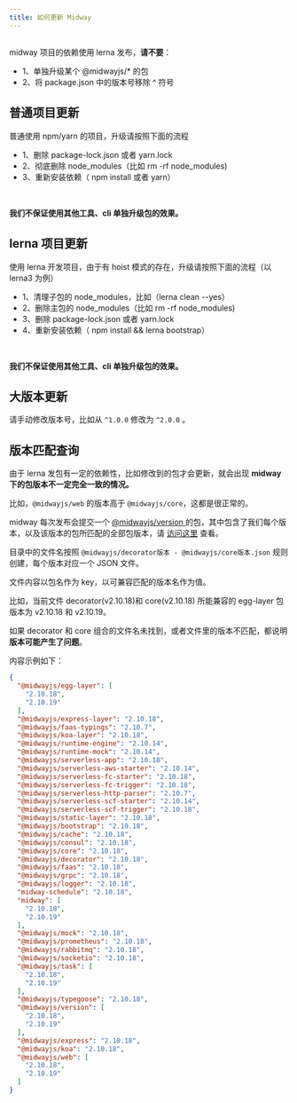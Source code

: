 ```yaml
---
title: 如何更新 Midway
---
```


  ## 
midway 项目的依赖使用 lerna 发布，**请不要**：
​


- 1、单独升级某个 @midwayjs/* 的包
- 2、将 package.json 中的版本号移除 ^ 符号



## 普通项目更新


普通使用 npm/yarn 的项目，升级请按照下面的流程
​


- 1、删除 package-lock.json 或者 yarn.lock
- 2、彻底删除 node_modules（比如 rm -rf node_modules)
- 3、重新安装依赖（ npm install 或者 yarn）

​

**我们不保证使用其他工具、cli 单独升级包的效果。**
**​**

## lerna 项目更新


使用 lerna 开发项目，由于有 hoist 模式的存在，升级请按照下面的流程（以 lerna3 为例）
​


- 1、清理子包的 node_modules，比如（lerna clean --yes）
- 2、删除主包的 node_modules（比如 rm -rf node_modules)
- 3、删除 package-lock.json 或者 yarn.lock
- 4、重新安装依赖（ npm install && lerna bootstrap）

​

**我们不保证使用其他工具、cli 单独升级包的效果。**
**​**

## 大版本更新


请手动修改版本号，比如从 `^1.0.0` 修改为 `^2.0.0` 。
**​**

## 版本匹配查询


由于 lerna 发包有一定的依赖性，比如修改到的包才会更新，就会出现 **midway 下的包版本不一定完全一致的情况。**
**​**

比如，`@midwayjs/web` 的版本高于 `@midwayjs/core`，这都是很正常的。
​

midway 每次发布会提交一个 [@midwayjs/version ](https://www.npmjs.com/package/@midwayjs/version)的包，其中包含了我们每个版本，以及该版本的包所匹配的全部包版本，请 [访问这里](https://github.com/midwayjs/midway/tree/2.x/packages/version/versions) 查看。
​

目录中的文件名按照 `@midwayjs/decorator版本 - @midwayjs/core版本.json` 规则创建，每个版本对应一个 JSON 文件。
​

文件内容以包名作为 key，以可兼容匹配的版本名作为值。
​

比如，当前文件 decorator(v2.10.18)和 core(v2.10.18) 所能兼容的 egg-layer 包版本为 v2.10.18 和 v2.10.19。
​

如果 decorator 和 core 组合的文件名未找到，或者文件里的版本不匹配，都说明 **版本可能产生了问题**。
​

内容示例如下：
```json
{
  "@midwayjs/egg-layer": [
    "2.10.18",
    "2.10.19"
  ],
  "@midwayjs/express-layer": "2.10.18",
  "@midwayjs/faas-typings": "2.10.7",
  "@midwayjs/koa-layer": "2.10.18",
  "@midwayjs/runtime-engine": "2.10.14",
  "@midwayjs/runtime-mock": "2.10.14",
  "@midwayjs/serverless-app": "2.10.18",
  "@midwayjs/serverless-aws-starter": "2.10.14",
  "@midwayjs/serverless-fc-starter": "2.10.18",
  "@midwayjs/serverless-fc-trigger": "2.10.18",
  "@midwayjs/serverless-http-parser": "2.10.7",
  "@midwayjs/serverless-scf-starter": "2.10.14",
  "@midwayjs/serverless-scf-trigger": "2.10.18",
  "@midwayjs/static-layer": "2.10.18",
  "@midwayjs/bootstrap": "2.10.18",
  "@midwayjs/cache": "2.10.18",
  "@midwayjs/consul": "2.10.18",
  "@midwayjs/core": "2.10.18",
  "@midwayjs/decorator": "2.10.18",
  "@midwayjs/faas": "2.10.18",
  "@midwayjs/grpc": "2.10.18",
  "@midwayjs/logger": "2.10.18",
  "midway-schedule": "2.10.18",
  "midway": [
    "2.10.18",
    "2.10.19"
  ],
  "@midwayjs/mock": "2.10.18",
  "@midwayjs/prometheus": "2.10.18",
  "@midwayjs/rabbitmq": "2.10.18",
  "@midwayjs/socketio": "2.10.18",
  "@midwayjs/task": [
    "2.10.18",
    "2.10.19"
  ],
  "@midwayjs/typegoose": "2.10.18",
  "@midwayjs/version": [
    "2.10.18",
    "2.10.19"
  ],
  "@midwayjs/express": "2.10.18",
  "@midwayjs/koa": "2.10.18",
  "@midwayjs/web": [
    "2.10.18",
    "2.10.19"
  ]
}
```